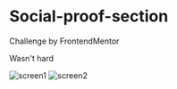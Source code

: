 # Social-proof-section
Challenge by FrontendMentor

Wasn't hard

![screen1](https://user-images.githubusercontent.com/120993792/230778970-3cd7af69-d694-4296-bcfc-6c6176f93529.png)
![screen2](https://user-images.githubusercontent.com/120993792/230778972-dfd92ce0-9b63-49aa-84a0-1b95795cf20f.png)
